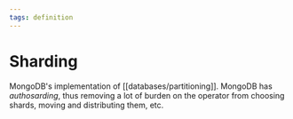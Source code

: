 ```yaml
---
tags: definition
---
```


# Sharding
MongoDB's implementation of [[databases/partitioning]]. MongoDB has *authosarding*, thus removing a lot of burden on the operator from choosing shards, moving and distributing them, etc.
